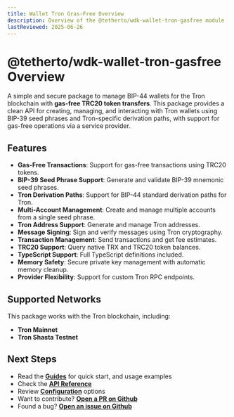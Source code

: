 ```yaml
---
title: Wallet Tron Gras-Free Overview
description: Overview of the @tetherto/wdk-wallet-tron-gasfree module
lastReviewed: 2025-06-26
---
```


# @tetherto/wdk-wallet-tron-gasfree Overview

A simple and secure package to manage BIP-44 wallets for the Tron blockchain with **gas-free TRC20 token transfers**. This package provides a clean API for creating, managing, and interacting with Tron wallets using BIP-39 seed phrases and Tron-specific derivation paths, with support for gas-free operations via a service provider.

## Features

- **Gas-Free Transactions**: Support for gas-free transactions using TRC20 tokens.
- **BIP-39 Seed Phrase Support**: Generate and validate BIP-39 mnemonic seed phrases.
- **Tron Derivation Paths**: Support for BIP-44 standard derivation paths for Tron.
- **Multi-Account Management**: Create and manage multiple accounts from a single seed phrase.
- **Tron Address Support**: Generate and manage Tron addresses.
- **Message Signing**: Sign and verify messages using Tron cryptography.
- **Transaction Management**: Send transactions and get fee estimates.
- **TRC20 Support**: Query native TRX and TRC20 token balances.
- **TypeScript Support**: Full TypeScript definitions included.
- **Memory Safety**: Secure private key management with automatic memory cleanup.
- **Provider Flexibility**: Support for custom Tron RPC endpoints.


## Supported Networks

This package works with the Tron blockchain, including:

- **Tron Mainnet**
- **Tron Shasta Testnet**

## Next Steps

- Read the **[Guides](guides.md)** for quick start, and usage examples
- Check the **[API Reference](api-reference.md)**
- Review **[Configuration](configuration.md)** options
- Want to contribute? **[Open a PR on Github](https://github.com/tetherto/wdk-wallet-tron-gasfree)**
- Found a bug? **[Open an issue on Github](https://github.com/tetherto/wdk-wallet-tron-gasfree/issues)** 

